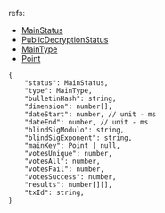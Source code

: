 refs:
- [MainStatus](MainStatus.md)
- [PublicDecryptionStatus](PublicDecryptionStatus.md)
- [MainType](MainType.md)
- [Point](Point.md)

```
{
    "status": MainStatus,
    "type": MainType,
    "bulletinHash": string,
    "dimension": number[],
    "dateStart": number, // unit - ms
    "dateEnd": number, // unit - ms
    "blindSigModulo": string,
    "blindSigExponent": string,
    "mainKey": Point | null,
    "votesUnique": number,
    "votesAll": number,
    "votesFail": number,
    "votesSuccess": number,
    "results": number[][],
    "txId": string,
}
```
